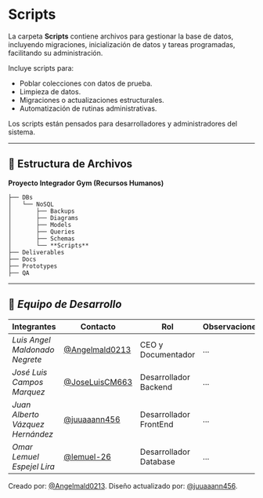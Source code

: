 # Scripts

La carpeta **Scripts** contiene archivos para gestionar la base de datos, incluyendo migraciones, inicialización de datos y tareas programadas, facilitando su administración.

Incluye scripts para:
- Poblar colecciones con datos de prueba.
- Limpieza de datos.
- Migraciones o actualizaciones estructurales.
- Automatización de rutinas administrativas.

Los scripts están pensados para desarrolladores y administradores del sistema.

---

## 📁 **Estructura de Archivos** 
**Proyecto Integrador Gym (Recursos Humanos)**

```plaintext
├── DBs
│   └── NoSQL
│       ├── Backups
│       ├── Diagrams
│       ├── Models
│       ├── Queries
│       ├── Schemas
│       └── **Scripts**
├── Deliverables
├── Docs
├── Prototypes
├── QA
```

---

## 👥 *Equipo de Desarrollo*

| Integrantes                   | Contacto                                                   | Rol                      | Observaciones |
| ----------------------------- | ---------------------------------------------------------- | ------------------------ | ------------- |
| *Luis Angel Maldonado Negrete*    | [@Angelmald0213](https://github.com/Angelmald0213)                     | CEO y Documentador | ...           |
| *José Luis Campos Marquez* | [@JoseLuisCM663](https://github.com/JoseLuisCM663)             | Desarrollador Backend             | ...           |
| *Juan Alberto Vázquez Hernández*   | [@juuaaann456](https://github.com/MRVargas19)               | Desarrollador FrontEnd             | ...           |
| *Omar Lemuel Espejel Lira* | [@lemuel-26](https://github.com/lemuel-26) | Desarrollador Database   | ...           |


Creado por: [@Angelmald0213](https://github.com/Angelmald0213).
Diseño actualizado por: [@juuaaann456](https://github.com/juuaaann456). 

